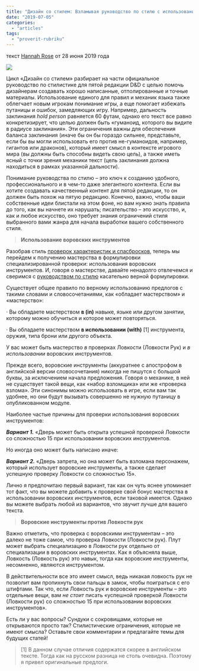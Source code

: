 ```yaml
---
title: "Дизайн со стилем: Взламывая руководство по стилю с использованием воровских инструментов"
date: "2019-07-05"
categories: 
  - "articles"
tags: 
  - "proverit-rubriku"
---
```


текст [Hannah Rose](https://vk.com/away.php?to=http%3A%2F%2Fkoboldpress.com%2Fauthor%2F%3Fauthorname%3DHannah%2520Rose&cc_key=) от 28 июня 2019 года

![](https://pp.userapi.com/c850636/v850636292/159ad6/95b-pWVbS8c.jpg)

Цикл «Дизайн со стилем» разбирает на части официальное руководство по стилистике для пятой редакции D&D с целью помочь дизайнерам создавать хорошо написанные, отполированные и точные материалы. Использование единого для правил и механик языка также облегчает новым игрокам понимание игры, а еще помогает избежать путаницы и ошибок, замедляющих игру. Например, дальность заклинания _hold person_ равняется 60 футам, однако его текст все равно конкретизирует, что целью должен быть «гуманоид, которого вы видите в радиусе заклинания». Эти ограничения важны для обеспечения баланса заклинания (иначе бы он бы гораздо сильнее, представьте, если бы вы могли использовать его против не-гуманоидов, например, гигантов или драконов), который имеет смысл в контексте игрового мира (вы должны быть способны видеть свою цель), а также иметь ясный с точки зрения механики текст (цель заклинания должна находиться в рамках указанной дальности).

Понимание руководства по стилю – это ключ к созданию удобного, профессионального и в чем-то даже элегантного контента. Если вы хотите создавать качественный контент для пятой редакции, то он должен быть похож на пятую редакцию. Конечно, важно, чтобы ваши собственные идеи блистали на этом фоне, но вам нужно знать правила до того, как вы начнете их нарушать; писательство – это искусство, и, как и любое искусство, оно требует знания ограничений стиля выбранного вами жанра для начала выработки вашего собственного стиля.

> **Использование воровских инструментов**

Разобрав стиль [проверок характеристик и спасбросков](https://vk.com/away.php?to=https%3A%2F%2Fkoboldpress.com%2Fdesigning-with-style-ability-checks-and-saving-throws%2F&cc_key=), теперь мы перейдем к получению мастерства в формулировки специализированной проверки: использования воровских инструментов. И, говоря о мастерстве, давайте ненадолго отвлечемся и сверимся с [руководством по стилю](https://vk.com/away.php?to=https%3A%2F%2Fwww.dmsguild.com%2Fproduct%2F267467%2FDMs-Guild-Creator-Resource--Style-Guide-Resources&cc_key=) касательно верной формулировки.

Существует общее правило по верному использованию предлогов с такими словами и словосочетаниями, как «обладает мастерством» и «мастерство»:

· Вы обладаете мастерством **в (in)** навыке, языке или другом занятии, которому можно обучиться и которое может повторяться.

· Вы обладаете мастерством **в использовании (with)** \[1\] инструмента, оружия, типа брони или другого объекта.

У вас может быть мастерство _в_ проверках Ловкости (Ловкости Рук) и _в использовании_ воровских инструментов.

Прежде всего, воровские инструменты (аккуратнее с апострофом в английской версии словосочетания) никогда не пишутся с большой буквы, за исключением начала предложения. Говоря о механике, в ней не существует такой вещи, как «набор взломщика» или же «проверка взлома». Эти синонимы можно использовать в игре, если вам так удобнее, но они будут вызывать совершенно не нужную путаницу в опубликованном модуле.

Наиболее частые причины для проверки использования воровских инструментов:

**_Вариант 1._** «Дверь может быть открыта успешной проверкой Ловкости со сложностью 15 при использовании воровских инструментов.

Но иногда оно может быть написано иначе:

**_Вариант 2._** «Дверь запрета, но она может быть взломана персонажем, который использует воровские инструменты, а также сделает успешную проверку Ловкости со сложностью 15».

Лично я предпочитаю первый вариант, так как он чуть яснее упоминает тот факт, что вы можете добавить к проверке свой бонус мастерства в использовании воровских инструментов, если таковой имеется. Однако вы можете выбрать любой из вариантов, что звучит лучше для вашего текста.

> **Воровские инструменты против Ловкости рук**

Важно отметить, что проверка с воровскими инструментам – это далеко не тоже самое, что проверка Ловкости (Ловкости рук). Плут может выбрать специализацию в Ловкости рук отдельно от специализации в воровских инструментах. Как я объясняла выше, Ловкость (Ловкость рук) это навык, тогда как воровские инструменты, несомненно, являются инструментом.

В действительности все это имеет смысл, ведь никакая ловкость рук не позволит вам пропихнуть свои пальцы в замок, чтобы поиграться с его штифтами. Так что, если Ловкость рук и воровские инструменты – это отдельные вещи, вам _не стоит_ писать «успешной проверкой Ловкости (Ловкости рук) со сложностью 15 при использовании воровских инструментов».

Есть ли у вас вопросы? Сундуки с сокровищами, которые не открываются просто так? Стилистические ограничения, которые не имеют смысла? Оставьте свои комментарии и предлагайте темы для будущих статей!

> \[1\] В данном случае отличия содержатся скорее в английском тексте. Тогда как на русском разница не столь очевидна. Поэтому я привел оригинальные предлоги.
